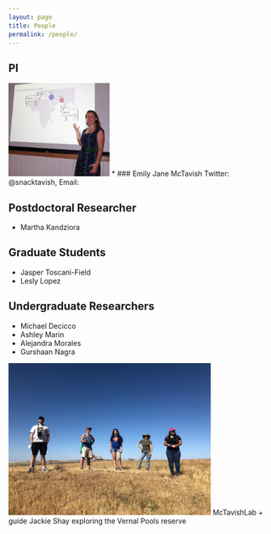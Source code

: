```yaml
---
layout: page
title: People
permalink: /people/
---
```

## PI
<img src="/assets/teaching.jpg" alt="Drawing" style="width: 200px;"/>
* ### Emily Jane McTavish
Twitter: @snacktavish, Email: <ejmctavish@ucmerced.edu>



## Postdoctoral Researcher

* Martha Kandziora


## Graduate Students

* Jasper Toscani-Field
* Lesly Lopez

## Undergraduate Researchers

* Michael Decicco
* Ashley Marin
* Alejandra Morales
* Gurshaan Nagra


<img src="/assets/vernal.jpg" alt="Drawing" style="width: 400px;"/>
McTavishLab + guide Jackie Shay exploring the Vernal Pools reserve
